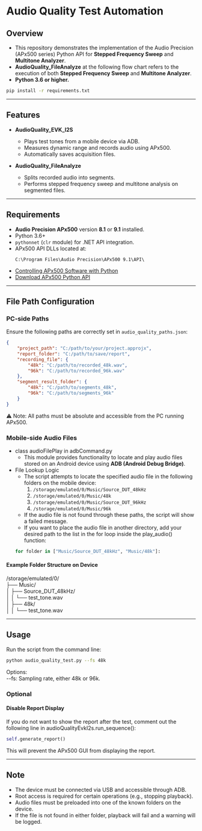 # Audio Quality Test Automation
## Overview
- This repository demonstrates the implementation of the Audio Precision (APx500 series) Python API for **Stepped Frequency Sweep** and **Multitone Analyzer**.
- **AudioQuality_FileAnalyze** at the following flow chart refers to the execution of both **Stepped Frequency Sweep** and **Multitone Analyzer**.
- **Python 3.6 or higher.**  
```bash
pip install -r requirements.txt
```
---
## Features
- **AudioQuality_EVK_I2S**
  - Plays test tones from a mobile device via ADB.
  - Measures dynamic range and records audio using APx500.
  - Automatically saves acquisition files.

- **AudioQuality_FileAnalyze**
  - Splits recorded audio into segments.
  - Performs stepped frequency sweep and multitone analysis on segmented files.

---
## Requirements
- **Audio Precision APx500** version **8.1** or **9.1** installed.
- Python 3.6+
- `pythonnet` (`clr` module) for .NET API integration.
- APx500 API DLLs located at:
  ```
  C:\Program Files\Audio Precision\APx500 9.1\API\
  ```
- [Controlling APx500 Software with Python](https://www.ap.com/blog/controlling-apx500-software-using-python)
- [Download APx500 Python API](https://www.ap.com/fileadmin-ap/technical-library/APx500_Python_Guide.zip)

---
## File Path Configuration
### PC-side Paths
Ensure the following paths are correctly set in `audio_quality_paths.json`:  
```json
{
    "project_path": "C:/path/to/your/project.approjx",
    "report_folder": "C:/path/to/save/report",
    "recording_file": {
        "48k": "C:/path/to/recorded_48k.wav",
        "96k": "C:/path/to/recorded_96k.wav"
    },
    "segment_result_folder": {
        "48k": "C:/path/to/segments_48k",
        "96k": "C:/path/to/segments_96k"
    }
}
```
⚠️ Note: All paths must be absolute and accessible from the PC running APx500.  

### Mobile-side Audio Files
- class audioFilePlay in adbCommand.py
  - This module provides functionality to locate and play audio files stored on an Android device using **ADB (Android Debug Bridge)**.
- File Lookup Logic
  - The script attempts to locate the specified audio file in the following folders on the mobile device:
    1. `/storage/emulated/0/Music/Source_DUT_48kHz`
    2. `/storage/emulated/0/Music/48k`
    3. `/storage/emulated/0/Music/Source_DUT_96kHz`
    4. `/storage/emulated/0/Music/96k`
  - If the audio file is not found through these paths, the script will show a failed message.
  - If you want to place the audio file in another directory, add your desired path to the list in the for loop inside the play_audio() function:
  ```python
  for folder in ["Music/Source_DUT_48kHz", "Music/48k"]:
  ```

#### Example Folder Structure on Device
/storage/emulated/0/  
├── Music/  
│   ├── Source_DUT_48kHz/  
│   │   └── test_tone.wav  
│   ├── 48k/  
│   │   └── test_tone.wav  

---
## Usage
Run the script from the command line:  
```bash
python audio_quality_test.py --fs 48k
```
Options:   
--fs: Sampling rate, either 48k or 96k.  

### Optional 
#### Disable Report Display
If you do not want to show the report after the test, comment out the following line in audioQualityEvkI2s.run_sequence():  
```python
self.generate_report()
```
This will prevent the APx500 GUI from displaying the report.

---
## Note
- The device must be connected via USB and accessible through ADB.
- Root access is required for certain operations (e.g., stopping playback).
- Audio files must be preloaded into one of the known folders on the device.
- If the file is not found in either folder, playback will fail and a warning will be logged.
